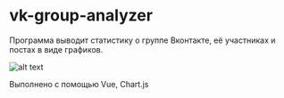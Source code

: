 # vk-group-analyzer

Программа выводит статистику о группе Вконтакте, её участниках и постах в виде графиков.

![alt text]([http://url/to/img.png](https://imgur.com/a/xGlGY8L))

Выполнено с помощью Vue, Chart.js
